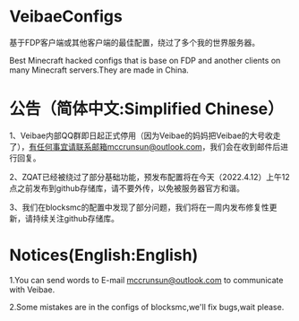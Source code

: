 # VeibaeConfigs
基于FDP客户端或其他客户端的最佳配置，绕过了多个我的世界服务器。

Best Minecraft hacked configs that is base on FDP and another clients on many Minecraft servers.They are made in China.

# 公告（简体中文:Simplified Chinese）
1、Veibae内部QQ群即日起正式停用（因为Veibae的妈妈把Veibae的大号收走了），有任何事宜请联系邮箱mccrunsun@outlook.com，我们会在收到邮件后进行回复。

2、ZQAT已经被绕过了部分基础功能，预发布配置将在今天（2022.4.12）上午12点之前发布到github存储库，请不要外传，以免被服务器官方和谐。

3、我们在blocksmc的配置中发现了部分问题，我们将在一周内发布修复性更新，请持续关注github存储库。

# Notices(English:English)
1.You can send words to E-mail mccrunsun@outlook.com to communicate with Veibae.

2.Some mistakes are in the configs of blocksmc,we'll fix bugs,wait please.
